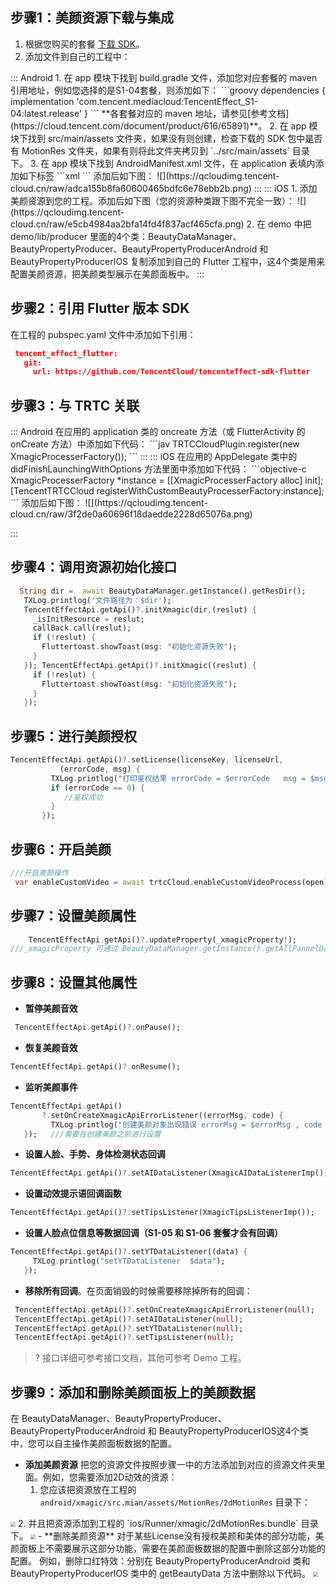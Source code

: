 ## 步骤1：美颜资源下载与集成

1. 根据您购买的套餐 [下载 SDK](https://cloud.tencent.com/document/product/616/65876)。
2. 添加文件到自己的工程中：
<dx-tabs>
::: Android
1. 在 app 模块下找到 build.gradle 文件，添加您对应套餐的 maven 引用地址，例如您选择的是S1-04套餐，则添加如下：
```groovy
dependencies {
      implementation 'com.tencent.mediacloud:TencentEffect_S1-04:latest.release'
   }
```
**各套餐对应的 maven 地址，请参见[参考文档](https://cloud.tencent.com/document/product/616/65891)**。
2. 在 app 模块下找到 src/main/assets 文件夹，如果没有则创建，检查下载的 SDK 包中是否有 MotionRes 文件夹，如果有则将此文件夹拷贝到 `../src/main/assets` 目录下。
3. 在 app 模块下找到 AndroidManifest.xml 文件，在 application 表填内添加如下标签
```xml
 <uses-native-library
           android:name="libOpenCL.so"
           android:required="true" />
```
添加后如下图：
![](https://qcloudimg.tencent-cloud.cn/raw/adca155b8fa60600465bdfc6e78ebb2b.png)
:::
::: iOS
1. 添加美颜资源到您的工程。添加后如下图（您的资源种类跟下图不完全一致）：
![](https://qcloudimg.tencent-cloud.cn/raw/e5cb4984aa2bfa14fd4f837acf465cfa.png)
2. 在 demo 中把 demo/lib/producer 里面的4个类：BeautyDataManager、BeautyPropertyProducer、BeautyPropertyProducerAndroid 和 BeautyPropertyProducerIOS 复制添加到自己的 Flutter 工程中，这4个类是用来配置美颜资源，把美颜类型展示在美颜面板中。
:::
</dx-tabs>


## 步骤2：引用 Flutter 版本 SDK

在工程的 pubspec.yaml 文件中添加如下引用：
```json
 tencent_effect_flutter:
   git:
     url: https://github.com/TencentCloud/tencenteffect-sdk-flutter
```

## 步骤3：与 TRTC 关联
<dx-tabs>
::: Android
在应用的 application 类的 oncreate 方法（或 FlutterActivity 的 onCreate 方法）中添加如下代码：
```jav
TRTCCloudPlugin.register(new XmagicProcesserFactory());
```
:::
::: iOS
在应用的 AppDelegate 类中的 didFinishLaunchingWithOptions 方法里面中添加如下代码：
```objective-c
XmagicProcesserFactory *instance = [[XmagicProcesserFactory alloc] init];
[TencentTRTCCloud registerWithCustomBeautyProcesserFactory:instance];
```
添加后如下图：
![](https://qcloudimg.tencent-cloud.cn/raw/3f2de0a60696f18daedde2228d65076a.png)

:::
</dx-tabs>

## 步骤4：调用资源初始化接口
```dart
  String dir =  await BeautyDataManager.getInstance().getResDir();
   TXLog.printlog('文件路径为：$dir');
   TencentEffectApi.getApi()?.initXmagic(dir,(reslut) {
     _isInitResource = reslut;
     callBack.call(reslut);
     if (!reslut) {
       Fluttertoast.showToast(msg: "初始化资源失败");
     }
   }); TencentEffectApi.getApi()?.initXmagic((reslut) {
     if (!reslut) {
       Fluttertoast.showToast(msg: "初始化资源失败");
     }
   });
```

## 步骤5：进行美颜授权
```dart
TencentEffectApi.getApi()?.setLicense(licenseKey, licenseUrl,
           (errorCode, msg) {
         TXLog.printlog("打印鉴权结果 errorCode = $errorCode   msg = $msg");
         if (errorCode == 0) {
            //鉴权成功
         }
       });
```

## 步骤6：开启美颜
```dart
///开启美颜操作
 var enableCustomVideo = await trtcCloud.enableCustomVideoProcess(open);
```

## 步骤7：设置美颜属性

```dart
    TencentEffectApi.getApi()?.updateProperty(_xmagicProperty!);
///_xmagicProperty 可通过 BeautyDataManager.getInstance().getAllPannelData();获取所有的属性，需要使用美颜属性的时候可通过updateProperty方法设置属性。
```

## 步骤8：设置其他属性

- **暂停美颜音效**
```dart
 TencentEffectApi.getApi()?.onPause();  
```
- **恢复美颜音效**
```dart
TencentEffectApi.getApi()?.onResume();
```
- **监听美颜事件**
```dart
TencentEffectApi.getApi()
       ?.setOnCreateXmagicApiErrorListener((errorMsg, code) {
         TXLog.printlog("创建美颜对象出现错误 errorMsg = $errorMsg , code = $code");
   });   ///需要在创建美颜之前进行设置
```
- **设置人脸、手势、身体检测状态回调**
```dart
TencentEffectApi.getApi()?.setAIDataListener(XmagicAIDataListenerImp());
```
- **设置动效提示语回调函数**
```dart
TencentEffectApi.getApi()?.setTipsListener(XmagicTipsListenerImp());
```
- **设置人脸点位信息等数据回调（S1-05 和 S1-06 套餐才会有回调）**
```dart
TencentEffectApi.getApi()?.setYTDataListener((data) {
     TXLog.printlog("setYTDataListener  $data");
   });
```
- **移除所有回调**。在页面销毁的时候需要移除掉所有的回调：
```dart
 TencentEffectApi.getApi()?.setOnCreateXmagicApiErrorListener(null);
 TencentEffectApi.getApi()?.setAIDataListener(null);
 TencentEffectApi.getApi()?.setYTDataListener(null);
 TencentEffectApi.getApi()?.setTipsListener(null);
```

>? 接口详细可参考接口文档，其他可参考 Demo 工程。

## 步骤9：添加和删除美颜面板上的美颜数据
在 BeautyDataManager、BeautyPropertyProducer、BeautyPropertyProducerAndroid 和 BeautyPropertyProducerIOS这4个类中，您可以自主操作美颜面板数据的配置。
- **添加美颜资源**
把您的资源文件按照步骤一中的方法添加到对应的资源文件夹里面。例如，您需要添加2D动效的资源：
	1. 您应该把资源放在工程的 `android/xmagic/src.mian/assets/MotionRes/2dMotionRes` 目录下：
<img src="https://qcloudimg.tencent-cloud.cn/raw/7e91b97099e3d337de31c4893686759b.png" style="zoom:50%;" />
	2. 并且把资源添加到工程的 `ios/Runner/xmagic/2dMotionRes.bundle` 目录下。
<img src="https://qcloudimg.tencent-cloud.cn/raw/8c806cb1c77d9c49b787ab17f77a2f0d.png" style="zoom:50%;" />
- **删除美颜资源**
对于某些License没有授权美颜和美体的部分功能，美颜面板上不需要展示这部分功能，需要在美颜面板数据的配置中删除这部分功能的配置。
例如，删除口红特效：分别在 BeautyPropertyProducerAndroid 类和 BeautyPropertyProducerIOS 类中的 getBeautyData 方法中删除以下代码。
<img src="https://qcloudimg.tencent-cloud.cn/raw/730abb4688d9f9675cf1bef679b0b2c1.png" style="zoom:50%;" />

